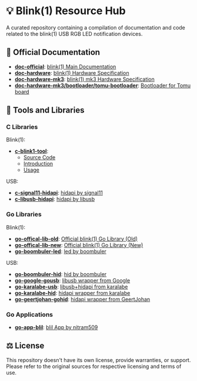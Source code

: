 # 💡 Blink(1) Resource Hub

A curated repository containing a compilation of documentation and code related to the blink(1) USB RGB LED notification devices.

## 📄 Official Documentation

- **[doc-official](/doc-official)**: [blink(1) Main Documentation](https://github.com/todbot/blink1/tree/main/docs)
- **[doc-hardware](/doc-hardware)**: [blink(1) Hardware Specification](https://github.com/todbot/blink1/tree/main/hardware)
- **[doc-hardware-mk3](/doc-hardware-mk3)**: [blink(1) mk3 Hardware Specification](https://github.com/todbot/blink1mk3)
- **[doc-hardware-mk3/bootloader/tomu-bootloader](/doc-hardware-mk3/bootloader/tomu-bootloader)**: [Bootloader for Tomu board](https://github.com/todbot/tomu-bootloader)

## 🔧 Tools and Libraries

### C Libraries

Blink(1):

- **[c-blink1-tool](/c-blink1-tool)**:
  - [Source Code](https://github.com/todbot/blink1-tool.git)
  - [Introduction](http://blink1.thingm.com/blink1-tool/)
  - [Usage](https://github.com/todbot/blink1/blob/main/docs/blink1-tool.md)

USB:

- **[c-signal11-hidapi](/c-signal11-hidapi)**: [hidapi by signal11](https://github.com/signal11/hidapi)
- **[c-libusb-hidapi](/c-libusb-hidapi)**: [hidapi by libusb](https://github.com/libusb/hidapi)

### Go Libraries

Blink(1):

- **[go-offical-lib-old](/go-offical-lib-old)**: [Official blink(1) Go Library (Old)](https://github.com/todbot/blink1/tree/main/go/GoBlink)
- **[go-offical-lib-new](/go-offical-lib-new)**: [Official blink(1) Go Library (New)](https://github.com/hink/go-blink1)
- **[go-boombuler-led](/go-boombuler-led)**: [led by boombuler](https://github.com/boombuler/led)

USB:

- **[go-boombuler-hid](/go-boombuler-hid)**: [hid by boombuler](https://github.com/boombuler/hid)
- **[go-google-gousb](/go-google-gousb)**: [libusb wrapper from Google](https://github.com/google/gousb)
- **[go-karalabe-usb](/go-karalabe-usb)**: [libusb+hidapi from karalabe](https://github.com/karalabe/usb)
- **[go-karalabe-hid](/go-karalabe-hid)**: [hidapi wrapper from karalabe](https://github.com/karalabe/hid)
- **[go-geertjohan-gohid](/go-geertjohan-gohid)**: [hidapi wrapper from GeertJohan](https://github.com/GeertJohan/go.hid)


### Go Applications

- **[go-app-blil](/go-app-blil)**: [blil App by nitram509](https://github.com/nitram509/blil)

## ⚖️ License

This repository doesn't have its own license, provide warranties, or support. Please refer to the original sources for respective licensing and terms of use.

